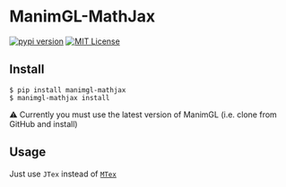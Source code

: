 # ManimGL-MathJax

[![pypi version](https://img.shields.io/pypi/v/manimgl-mathjax?logo=pypi)](https://pypi.org/project/manimgl-mathjax/)
[![MIT License](https://img.shields.io/badge/license-MIT-blue.svg?style=flat)](http://choosealicense.com/licenses/mit/)

## Install
```shell
$ pip install manimgl-mathjax
$ manimgl-mathjax install
```

⚠ Currently you must use the latest version of ManimGL (i.e. clone from GitHub and install)

## Usage
Just use `JTex` instead of [`MTex`](https://github.com/3b1b/manim/pull/1725#issue-1121866424)
